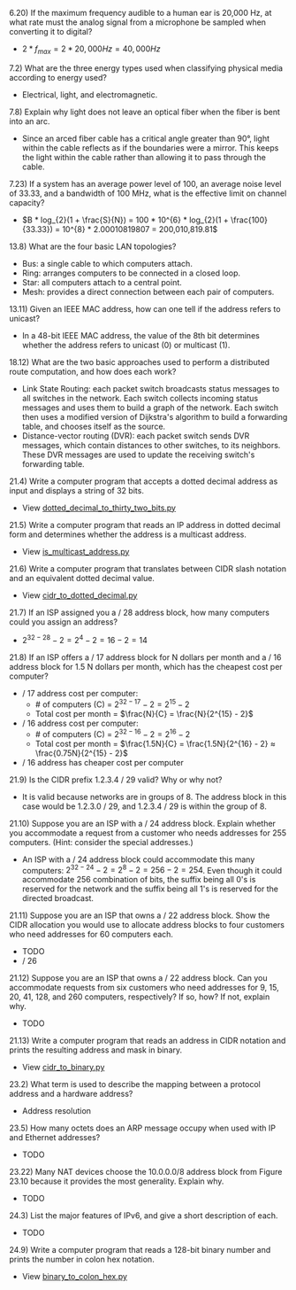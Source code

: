 6.20) If the maximum frequency audible to a human ear is 20,000 Hz, at what rate must the analog signal from a microphone be sampled when converting it to digital?  
- $2 * f_{max} = 2 * 20,000Hz = 40,000Hz$

7.2) What are the three energy types used when classifying physical media according to energy used?
- Electrical, light, and electromagnetic.

7.8) Explain why light does not leave an optical fiber when the fiber is bent into an arc.
- Since an arced fiber cable has a critical angle greater than 90°, light within the cable reflects as if the boundaries were a mirror. This keeps the light within the cable rather than allowing it to pass through the cable.

7.23) If a system has an average power level of 100, an average noise level of 33.33, and a bandwidth of 100 MHz, what is the effective limit on channel capacity?
- $B * log_{2}(1 + \frac{S}{N}) = 100 * 10^{6} * log_{2}(1 + \frac{100}{33.33}) = 10^{8} * 2.00010819807 = 200,010,819.81$
<!-- TODO: check on Chegg -->

13.8) What are the four basic LAN topologies?
- Bus: a single cable to which computers attach.
- Ring: arranges computers to be connected in a closed loop.
- Star: all computers attach to a central point.
- Mesh: provides a direct connection between each pair of computers.

13.11) Given an IEEE MAC address, how can one tell if the address refers to unicast?
- In a 48-bit IEEE MAC address, the value of the 8th bit determines whether the address refers to unicast (0) or multicast (1).

18.12) What are the two basic approaches used to perform a distributed route computation, and how does each work?
- Link State Routing: each packet switch broadcasts status messages to all switches in the network. Each switch collects incoming status messages and uses them to build a graph of the network. Each switch then uses a modified version of Dijkstra's algorithm to build a forwarding table, and chooses itself as the source.
- Distance-vector routing (DVR): each packet switch sends DVR messages, which contain distances to other switches, to its neighbors. These DVR messages are used to update the receiving switch's forwarding table.

21.4) Write a computer program that accepts a dotted decimal address as input and displays a string of 32 bits.
- View [dotted_decimal_to_thirty_two_bits.py](dotted_decimal_to_thirty_two_bits.py)

21.5) Write a computer program that reads an IP address in dotted decimal form and determines whether the address is a multicast address.
- View [is_multicast_address.py](is_multicast_address.py)

21.6) Write a computer program that translates between CIDR slash notation and an equivalent dotted decimal value.
- View [cidr_to_dotted_decimal.py](cidr_to_dotted_decimal.py)

21.7) If an ISP assigned you a / 28 address block, how many computers could you assign an address?
- $2^{32-28} - 2 = 2^{4} - 2 = 16 - 2 = 14$

21.8) If an ISP offers a / 17 address block for N dollars per month and a / 16 address block for 1.5 N dollars per month, which has the cheapest cost per computer?
- / 17 address cost per computer:
  - \# of computers (C) = $2^{32-17} - 2 = 2^{15} - 2$
  - Total cost per month = $\frac{N}{C} = \frac{N}{2^{15} - 2}$
- / 16 address cost per computer:
  - \# of computers (C) = $2^{32-16} - 2 = 2^{16} - 2$
  - Total cost per month = $\frac{1.5N}{C} = \frac{1.5N}{2^{16} - 2} ≈ \frac{0.75N}{2^{15} - 2}$
- / 16 address has cheaper cost per computer

21.9) Is the CIDR prefix 1.2.3.4 / 29 valid? Why or why not?
- It is valid because networks are in groups of 8. The address block in this case would be 1.2.3.0 / 29, and 1.2.3.4 / 29 is within the group of 8.

21.10) Suppose you are an ISP with a / 24 address block. Explain whether you accommodate a request from a customer who needs addresses for 255 computers. (Hint: consider the special addresses.)
- An ISP with a / 24 address block could accommodate this many computers: $2^{32 - 24} - 2 = 2^8 - 2 = 256 - 2 = 254$. Even though it could accommodate 256 combination of bits, the suffix being all 0's is reserved for the network and the suffix being all 1's is reserved for the directed broadcast.

21.11) Suppose you are an ISP that owns a / 22 address block. Show the CIDR allocation you would use to allocate address blocks to four customers who need addresses for 60 computers each.
- TODO
- / 26

21.12) Suppose you are an ISP that owns a / 22 address block. Can you accommodate requests from six customers who need addresses for 9, 15, 20, 41, 128, and 260 computers, respectively? If so, how? If not, explain why.
- TODO

21.13) Write a computer program that reads an address in CIDR notation and prints the resulting address and mask in binary.
- View [cidr_to_binary.py](cidr_to_binary.py)

23.2) What term is used to describe the mapping between a protocol address and a hardware address?
- Address resolution

23.5) How many octets does an ARP message occupy when used with IP and Ethernet addresses?
- TODO

23.22) Many NAT devices choose the 10.0.0.0/8 address block from Figure 23.10 because it provides the most generality. Explain why.
- TODO

24.3) List the major features of IPv6, and give a short description of each.
- TODO

24.9) Write a computer program that reads a 128-bit binary number and prints the number in colon hex notation.
- View [binary_to_colon_hex.py](binary_to_colon_hex.py)
